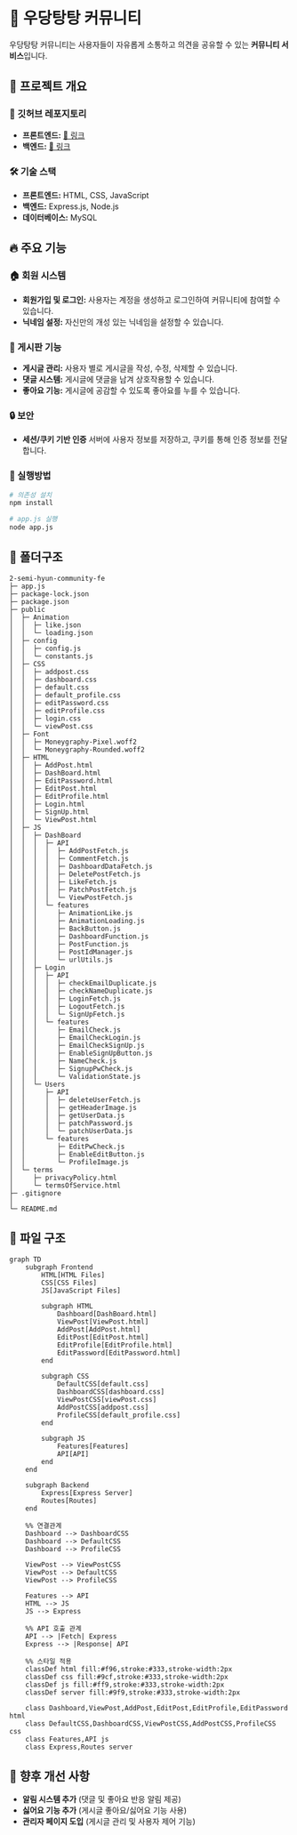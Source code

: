 # 🏡 우당탕탕 커뮤니티

우당탕탕 커뮤니티는 사용자들이 자유롭게 소통하고 의견을 공유할 수 있는 **커뮤니티 서비스**입니다.

## 🚀 프로젝트 개요
### 📌 깃허브 레포지토리
- **프론트엔드:** [🔗 링크](https://github.com/100-hours-a-week/2-semi-hyun-community-fe)
- **백엔드:** [🔗 링크](https://github.com/100-hours-a-week/2-semi-hyun-community-be)

### 🛠️ 기술 스택
- **프론트엔드:** HTML, CSS, JavaScript
- **백엔드:** Express.js, Node.js
- **데이터베이스:** MySQL


## 🔥 주요 기능
### 🏠 회원 시스템
- **회원가입 및 로그인:** 사용자는 계정을 생성하고 로그인하여 커뮤니티에 참여할 수 있습니다.
- **닉네임 설정:** 자신만의 개성 있는 닉네임을 설정할 수 있습니다.

### 📝 게시판 기능
- **게시글 관리:** 사용자 별로 게시글을 작성, 수정, 삭제할 수 있습니다.
- **댓글 시스템:** 게시글에 댓글을 남겨 상호작용할 수 있습니다.
- **좋아요 기능:** 게시글에 공감할 수 있도록 좋아요를 누를 수 있습니다.

### 🔒 보안
- **세션/쿠키 기반 인증** 서버에 사용자 정보를 저장하고, 쿠키를 통해 인증 정보를 전달합니다.

### 📖 실행방법
``` bash
# 의존성 설치
npm install

# app.js 실행
node app.js

```
  
##  📁 폴더구조
```
2-semi-hyun-community-fe
├─ app.js
├─ package-lock.json
├─ package.json
├─ public
│  ├─ Animation
│  │  ├─ like.json
│  │  └─ loading.json
│  ├─ config
│  │  ├─ config.js
│  │  └─ constants.js
│  ├─ CSS
│  │  ├─ addpost.css
│  │  ├─ dashboard.css
│  │  ├─ default.css
│  │  ├─ default_profile.css
│  │  ├─ editPassword.css
│  │  ├─ editProfile.css
│  │  ├─ login.css
│  │  └─ viewPost.css
│  ├─ Font
│  │  ├─ Moneygraphy-Pixel.woff2
│  │  └─ Moneygraphy-Rounded.woff2
│  ├─ HTML
│  │  ├─ AddPost.html
│  │  ├─ DashBoard.html
│  │  ├─ EditPassword.html
│  │  ├─ EditPost.html
│  │  ├─ EditProfile.html
│  │  ├─ Login.html
│  │  ├─ SignUp.html
│  │  └─ ViewPost.html
│  ├─ JS
│  │  ├─ DashBoard
│  │  │  ├─ API
│  │  │  │  ├─ AddPostFetch.js
│  │  │  │  ├─ CommentFetch.js
│  │  │  │  ├─ DashboardDataFetch.js
│  │  │  │  ├─ DeletePostFetch.js
│  │  │  │  ├─ LikeFetch.js
│  │  │  │  ├─ PatchPostFetch.js
│  │  │  │  └─ ViewPostFetch.js
│  │  │  └─ features
│  │  │     ├─ AnimationLike.js
│  │  │     ├─ AnimationLoading.js
│  │  │     ├─ BackButton.js
│  │  │     ├─ DashboardFunction.js
│  │  │     ├─ PostFunction.js
│  │  │     ├─ PostIdManager.js
│  │  │     └─ urlUtils.js
│  │  ├─ Login
│  │  │  ├─ API
│  │  │  │  ├─ checkEmailDuplicate.js
│  │  │  │  ├─ checkNameDuplicate.js
│  │  │  │  ├─ LoginFetch.js
│  │  │  │  ├─ LogoutFetch.js
│  │  │  │  └─ SignUpFetch.js
│  │  │  └─ features
│  │  │     ├─ EmailCheck.js
│  │  │     ├─ EmailCheckLogin.js
│  │  │     ├─ EmailCheckSignUp.js
│  │  │     ├─ EnableSignUpButton.js
│  │  │     ├─ NameCheck.js
│  │  │     ├─ SignupPwCheck.js
│  │  │     └─ ValidationState.js
│  │  └─ Users
│  │     ├─ API
│  │     │  ├─ deleteUserFetch.js
│  │     │  ├─ getHeaderImage.js
│  │     │  ├─ getUserData.js
│  │     │  ├─ patchPassword.js
│  │     │  └─ patchUserData.js
│  │     └─ features
│  │        ├─ EditPwCheck.js
│  │        ├─ EnableEditButton.js
│  │        └─ ProfileImage.js
│  └─ terms
│     ├─ privacyPolicy.html
│     └─ termsOfService.html
├─ .gitignore
│  
└─ README.md

```

## 📂 파일 구조
```mermaid
graph TD
    subgraph Frontend
        HTML[HTML Files]
        CSS[CSS Files]
        JS[JavaScript Files]
        
        subgraph HTML
            Dashboard[DashBoard.html]
            ViewPost[ViewPost.html]
            AddPost[AddPost.html]
            EditPost[EditPost.html]
            EditProfile[EditProfile.html]
            EditPassword[EditPassword.html]
        end

        subgraph CSS
            DefaultCSS[default.css]
            DashboardCSS[dashboard.css]
            ViewPostCSS[viewPost.css]
            AddPostCSS[addpost.css]
            ProfileCSS[default_profile.css]
        end

        subgraph JS
            Features[Features]
            API[API]
        end
    end

    subgraph Backend
        Express[Express Server]
        Routes[Routes]
    end

    %% 연결관계
    Dashboard --> DashboardCSS
    Dashboard --> DefaultCSS
    Dashboard --> ProfileCSS
    
    ViewPost --> ViewPostCSS
    ViewPost --> DefaultCSS
    ViewPost --> ProfileCSS
    
    Features --> API
    HTML --> JS
    JS --> Express

    %% API 호출 관계
    API --> |Fetch| Express
    Express --> |Response| API

    %% 스타일 적용
    classDef html fill:#f96,stroke:#333,stroke-width:2px
    classDef css fill:#9cf,stroke:#333,stroke-width:2px
    classDef js fill:#ff9,stroke:#333,stroke-width:2px
    classDef server fill:#9f9,stroke:#333,stroke-width:2px

    class Dashboard,ViewPost,AddPost,EditPost,EditProfile,EditPassword html
    class DefaultCSS,DashboardCSS,ViewPostCSS,AddPostCSS,ProfileCSS css
    class Features,API js
    class Express,Routes server
```

## 📌 향후 개선 사항
- **알림 시스템 추가** (댓글 및 좋아요 반응 알림 제공)
- **싫어요 기능 추가** (게시글 좋아요/싫어요 기능 사용)
- **관리자 페이지 도입** (게시글 관리 및 사용자 제어 기능)
